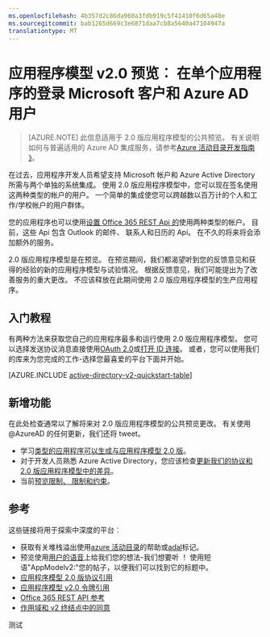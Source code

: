 ```yaml
---
ms.openlocfilehash: 4b357d2c86da960a3fdb919c5f41410f6d65a48e
ms.sourcegitcommit: bab1265d669c3e6871daa7cb8a5640a47104947a
translationtype: MT
---
```

<properties
    pageTitle="应用程序模型 v2.0 |Microsoft Azure"
    description="构建与 Microsoft 帐户和 Azure Active Directory 登录应用程序简介。"
    services="active-directory"
    documentationCenter=""
    authors="dstrockis"
    manager="mbaldwin"
    editor=""/>

<tags
    ms.service="active-directory"
    ms.workload="identity"
    ms.tgt_pltfrm="na"
    ms.devlang="na"
    ms.topic="article"
    ms.date="08/12/2015"
    ms.author="dastrock"/>

# 应用程序模型 v2.0 预览︰ 在单个应用程序的登录 Microsoft 客户和 Azure AD 用户

> [AZURE.NOTE]
    此信息适用于 2.0 版应用程序模型的公共预览。  有关说明如何与普遍适用的 Azure AD 集成服务，请参考[Azure 活动目录开发指南 》](active-directory-developers-guide.md)。

在过去，应用程序开发人员希望支持 Microsoft 帐户和 Azure Active Directory 所需与两个单独的系统集成。 使用 2.0 版应用程序模型中，您可以现在签名使用这两种类型的帐户的用户。 一个简单的集成使您可以跨越数以百万计的个人和工作/学校帐户的用户群体。

您的应用程序也可以使用[设置 Office 365 REST Api 的](https://www.msdn.com/office/office365/howto/authenticate-Office-365-APIs-using-v2)使用两种类型的帐户。  目前，这些 Api 包含 Outlook 的邮件、 联系人和日历的 Api。  在不久的将来将会添加额外的服务。
<!-- TODO: customer reference article -->
<!-- Several apps have already begun to bridge the gap between consumer and enterprise accounts, including: [Boomerang](), [TripIt](), & [Uber](). -->

2.0 版应用程序模型是在预览。  在预览期间，我们都渴望听到您的反馈意见和获得的经验的新的应用程序模型与试验情况。  根据反馈意见，我们可能提出为了改善服务的重大更改。  不应该释放在此期间使用 2.0 版应用程序模型的生产应用程序。
<!-- TODO: Get approval on how it looks  -->

## 入门教程
有两种方法来获取您自己的应用程序最多和运行使用 2.0 版应用程序模型。  您可以选择发送协议消息直接使用[OAuth 2.0](active-directory-v2-protocols.md#oauth2-authorization-code-flow)或[打开 ID 连接](active-directory-v2-protocols.md#openid-connect-sign-in-flow)。  或者，您可以使用我们的库来为您完成的工作-选择您最喜爱的平台下面并开始。
<!-- TODO: Finalize this table  -->

[AZURE.INCLUDE [active-directory-v2-quickstart-table](../../includes/active-directory-v2-quickstart-table.md)]

## 新增功能
在此处检查通常以了解将来对 2.0 版应用程序模型的公共预览更改。  有关使用 @AzureAD 的任何更新，我们还将 tweet。

- 学习[类型的应用程序可以生成与应用程序模型 2.0 版](active-directory-v2-flows.md)。
- 对于开发人员熟悉 Azure Active Directory，您应该检查[更新我们的协议和 2.0 版应用程序模型中的差异](active-directory-v2-compare.md)。
- 当前[预览限制、 限制和约束](active-directory-v2-limitations.md)。

## 参考
这些链接将用于探索中深度的平台︰

- 获取有关堆栈溢出使用[azure 活动目录](http://stackoverflow.com/questions/tagged/azure-active-directory)的帮助或[adal](http://stackoverflow.com/questions/tagged/adal)标记。
- 预览使用[用户的语音](http://feedback.azure.com/forums/169401-azure-active-directory)上给我们您的想法-我们想要听 ！  使用短语"AppModelv2:"您的帖子，以便我们可以找到它的标题中。
- [应用程序模型 2.0 版协议引用](active-directory-v2-protocols.md)
- [应用程序模型 v2.0 令牌引用](active-directory-v2-tokens.md)
- [Office 365 REST API 参考](https://www.msdn.com/office/office365/howto/authenticate-Office-365-APIs-using-v2)
- [作用域和 v2 终结点中的同意](active-directory-v2-scopes.md)

<!-- TODO: These articles
- [ADAL Library Reference]()
- [v2 Endpoint FAQs](active-directory-v2-faq.md)
-->

测试
